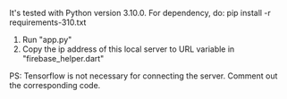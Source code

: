 It's tested with Python version 3.10.0. For dependency, do: 
pip install -r requirements-310.txt

1. Run "app.py"
2. Copy the ip address of this local server to URL variable in "firebase_helper.dart"

PS: Tensorflow is not necessary for connecting the server. Comment out the corresponding code.